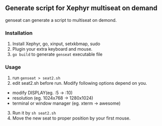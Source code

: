 ## Generate script for Xephyr multiseat on demand

genseat can generate a script to multiseat on demond.

### Installation

 1. Install Xephyr, go, xinput, setxkbmap, sudo
 2. Plugin your extra keyboard and mouse.
 3. `go build` to generate `genseat` executable file

### Usage
 1. run `genseat > seat2.sh`
 2. edit seat2.sh before run. Modify following options depend on you.
  * modify DISPLAY(eg. :5 -> :10)
  * resolution (eg. 1024x768 -> 1280x1024)
  * terminal or window manager (eg. xterm -> awesome)
 3. Run it by `sh seat2.sh`
 4. Move the new seat to proper position by your first mouse.
